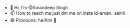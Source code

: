- 👋 Hi, I’m @Amandeep Singh 
- 📫 How to reach me just dm me on insta id-aman._sainii
- 😄 Pronouns: he/him 🗿


<!---
opaman14/opaman14 is a ✨ special ✨ repository because its `README.md` (this file) appears on your GitHub profile.
You can click the Preview link to take a look at your changes.
--->
